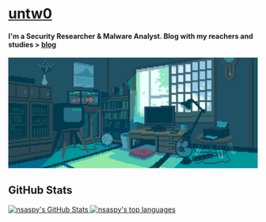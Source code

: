 # [untw0](https://untw0.github.io/) 
#### I'm a Security Researcher & Malware Analyst. Blog with my reachers and studies > [blog](https://untw0.github.io/)
![untw0](banner.gif)

## GitHub Stats

<a href="https://github.com/untw0">
  <img height="180em" src="https://github-readme-stats.vercel.app/api?username=untw0&show_icons=true&theme=synthwave&count_private=true" alt="nsaspy's GitHub Stats" />
  <img height="180em" src="https://github-readme-stats.vercel.app/api/top-langs/?username=UNTW0&theme=synthwave&layout=compact" 
    alt="nsaspy's top languages" />
</a>
